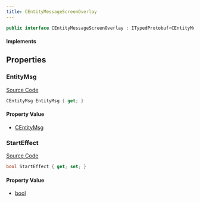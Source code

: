 ```yaml
---
title: CEntityMessageScreenOverlay
---
```


```csharp
public interface CEntityMessageScreenOverlay : ITypedProtobuf<CEntityMessageScreenOverlay>, INativeHandle
```

#### Implements

## Properties

### EntityMsg

[Source Code](https://github.com/swiftly-solution/swiftlys2/blob/main/managed/src/SwiftlyS2.Generated/Protobufs/Interfaces/CEntityMessageScreenOverlay.cs#L16)

```csharp
CEntityMsg EntityMsg { get; }
```

#### Property Value

- [CEntityMsg](/docs/api/shared/protobufdefinitions/centitymsg)

### StartEffect

[Source Code](https://github.com/swiftly-solution/swiftlys2/blob/main/managed/src/SwiftlyS2.Generated/Protobufs/Interfaces/CEntityMessageScreenOverlay.cs#L13)

```csharp
bool StartEffect { get; set; }
```

#### Property Value

- [bool](https://learn.microsoft.com/dotnet/api/system.boolean)

